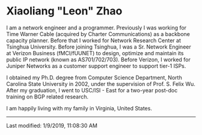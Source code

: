 # Xiaoliang "Leon" Zhao

I am a network engineer and a programmer. Previously I was working for Time Warner Cable (acquired by Charter Communications) as a backbone capacity planner. Before that I worked for Network Research Center at Tsinghua University. Before joining Tsinghua, I was a Sr. Network Engineer at Verizon Business (fMCI/fUUNET) to design, optimize and maintain its public IP network (known as AS701/702/703). Before Verizon, I worked for Juniper Networks as a customer support engineer to support tier-1 ISPs.

I obtained my Ph.D. degree from Computer Science Department, North Carolina State University in 2002, under the supervision of Prof. S. Felix Wu. After my graduation, I went to USC/ISI - East for a two-year post-doc training on BGP related research.

I am happily living with my family in Virginia, United States.

---
Last modified: 1/9/2019, 11:08:30 AM
